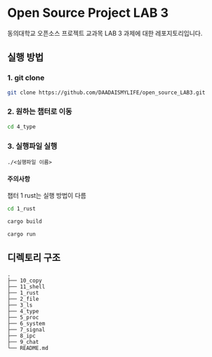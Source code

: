 # Open Source Project LAB 3
동의대학교 오픈소스 프로젝트 교과목 LAB 3 과제에 대한 레포지토리입니다.

## 실행 방법
### 1. git clone
``` bash
git clone https://github.com/DAADAISMYLIFE/open_source_LAB3.git
```

### 2. 원하는 챕터로 이동
``` bash
cd 4_type
```

### 3. 실행파일 실행
```bash름
./<실행파일 이름>
```

#### 주의사항
챕터 1 rust는 실행 방법이 다름
```bash
cd 1_rust

cargo build

cargo run
``` 


## 디렉토리 구조 
```
.
├── 10_copy
├── 11_shell
├── 1_rust
├── 2_file
├── 3_ls
├── 4_type
├── 5_proc
├── 6_system
├── 7_signal
├── 8_ipc
├── 9_chat
└── README.md
```
